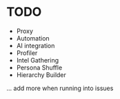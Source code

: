 # TODO
- Proxy
- Automation
- AI integration
- Profiler
- Intel Gathering
- Persona Shuffle
- Hierarchy Builder

... add more when running into issues
